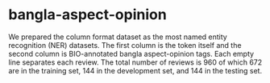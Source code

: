 # bangla-aspect-opinion
We prepared the column format dataset as the most named entity recognition (NER) datasets. The first column is the token itself and the second column is BIO-annotated bangla aspect-opinion tags. Each empty line separates each review. The total number of reviews is 960 of which 672 are in the training set, 144 in the development set, and 144 in the testing set.
